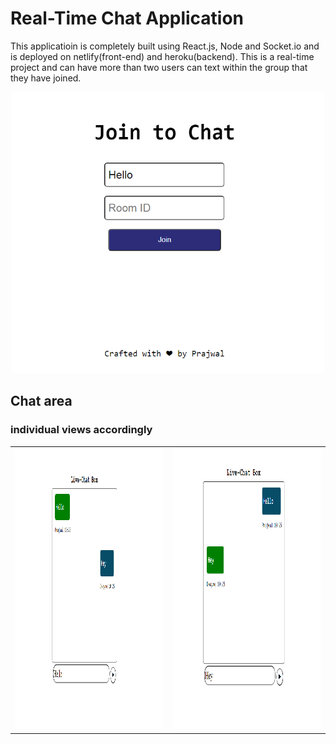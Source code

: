 # Real-Time Chat Application

 This applicatioin is completely built using React.js, Node and Socket.io and is deployed on netlify(front-end) and heroku(backend). This is a real-time project and can have more than two users can text within the group that they have joined. 
 <p align="center">
 <img src="https://github.com/Prajwalhn18/real-time-chat-application/blob/main/Images/real-time-chat-image.PNG" width=500 height=450>
</p>
                                                                                                                                   
                                                                                                                                     
 ## Chat area
 
 ### individual views accordingly
  
 <table>
 <tr>
  <td><img src="https://github.com/Prajwalhn18/real-time-chat-application/blob/main/Images/real-time-chat-image-1.PNG" width=500 height=450></td>
  <td><img src="https://github.com/Prajwalhn18/real-time-chat-application/blob/main/Images/real-time-chat-image-2.PNG" width=500 height=450></td>
 </tr>
 </table>
 
 
 

